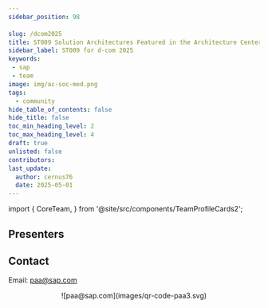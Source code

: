 ```yaml
---
sidebar_position: 98

slug: /dcom2025
title: ST009 Solution Architectures Featured in the Architecture Center
sidebar_label: ST009 for d-com 2025
keywords:
 - sap
 - team
image: img/ac-soc-med.png
tags:
  - community
hide_table_of_contents: false
hide_title: false
toc_min_heading_level: 2
toc_max_heading_level: 4
draft: true
unlisted: false
contributors:
last_update:
  author: cernus76
  date: 2025-05-01
---
```


import {
  CoreTeam,
} from '@site/src/components/TeamProfileCards2';

## Presenters

<CoreTeam />

## Contact

Email: paa@sap.com

<center>
![paa@sap.com](images/qr-code-paa3.svg)
</center>
